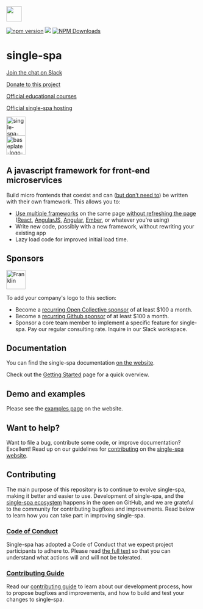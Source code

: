 <img src="https://github.com/single-spa/single-spa/assets/5524384/7b1b642d-53d1-409a-b992-e77495bcf631" height="40">

[![npm version](https://img.shields.io/npm/v/single-spa.svg?style=flat-square)](https://www.npmjs.org/package/single-spa)
[![](https://data.jsdelivr.com/v1/package/npm/single-spa/badge)](https://www.jsdelivr.com/package/npm/single-spa)
[![NPM Downloads](https://badgen.net/npm/dm/single-spa)](https://npmjs.org/package/single-spa)

# single-spa

[Join the chat on Slack](https://join.slack.com/t/single-spa/shared_invite/zt-2uvhef42o-g4H3mvKDaenE9xVAewBKww)

[Donate to this project](https://opencollective.com/single-spa)

[Official educational courses](https://single-spa-workshop.com)

[Official single-spa hosting](https://baseplate.cloud)

<div>
  <a href="https://single-spa-workshop.com">
    <img height="50" alt="single-spa-workshop-logo" src="https://github.com/user-attachments/assets/9d485d9a-63d9-4eba-9c53-bc68718806e1">
  </a>
</div>

<div>
  <a href="https://baseplate.cloud">
    <img height="50" alt="baseplate-logo-standard" src="https://github.com/single-spa/single-spa/assets/5524384/8f07afdb-dd30-4211-a460-8b8a354ccc0f" style="background-color: white;">
  </a>
</div>

## A javascript framework for front-end microservices

Build micro frontends that coexist and can ([but don't need to](https://single-spa.js.org/docs/faq.html#can-i-use-more-than-one-framework)) be written with their own framework. This allows you to:

- [Use multiple frameworks](/docs/single-spa-ecosystem.md#help-for-frameworks) on the same page [without refreshing the page](/docs/applications.md)
  ([React](https://github.com/single-spa/single-spa-react), [AngularJS](https://github.com/single-spa/single-spa-angularjs), [Angular](https://github.com/single-spa/single-spa-angular), [Ember](https://github.com/single-spa/single-spa-ember), or whatever you're using)
- Write new code, possibly with a new framework, without rewriting your existing app
- Lazy load code for improved initial load time.

## Sponsors

<a href="https://single-spa-workshop.com"><img height="50" alt="Franklin" src="https://github.com/user-attachments/assets/91f5177b-33ba-448f-be16-90a5c4ec3f70"></a>

To add your company's logo to this section:

- Become a [recurring Open Collective sponsor](https://opencollective.com/single-spa) of at least \$100 a month.
- Become a [recurring Github sponsor](https://github.com/sponsors/joeldenning) of at least \$100 a month.
- Sponsor a core team member to implement a specific feature for single-spa. Pay our regular consulting rate. Inquire in our Slack workspace.

## Documentation

You can find the single-spa documentation [on the website](https://single-spa.js.org/).

Check out the [Getting Started](https://single-spa.js.org/docs/getting-started-overview.html) page for a quick overview.

## Demo and examples

Please see the [examples page](https://single-spa.js.org/docs/examples.html) on the website.

## Want to help?

Want to file a bug, contribute some code, or improve documentation? Excellent! Read up on our
guidelines for [contributing](https://single-spa.js.org/docs/contributing-overview.html) on the [single-spa website](https://single-spa.js.org).

## Contributing

The main purpose of this repository is to continue to evolve single-spa, making it better and easier to use. Development of single-spa, and the [single-spa ecosystem](https://single-spa.js.org/docs/ecosystem.html) happens in the open on GitHub, and we are grateful to the community for contributing bugfixes and improvements. Read below to learn how you can take part in improving single-spa.

### [Code of Conduct](https://single-spa.js.org/docs/code-of-conduct.html)

Single-spa has adopted a Code of Conduct that we expect project participants to adhere to. Please read [the full text](https://single-spa.js.org/docs/code-of-conduct.html) so that you can understand what actions will and will not be tolerated.

### [Contributing Guide](https://single-spa.js.org/docs/contributing-overview.html)

Read our [contributing guide](https://single-spa.js.org/docs/contributing-overview.html) to learn about our development process, how to propose bugfixes and improvements, and how to build and test your changes to single-spa.
